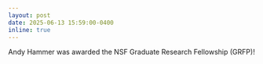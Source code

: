```yaml
---
layout: post
date: 2025-06-13 15:59:00-0400
inline: true
---
```


Andy Hammer was awarded the NSF Graduate Research Fellowship (GRFP)!
